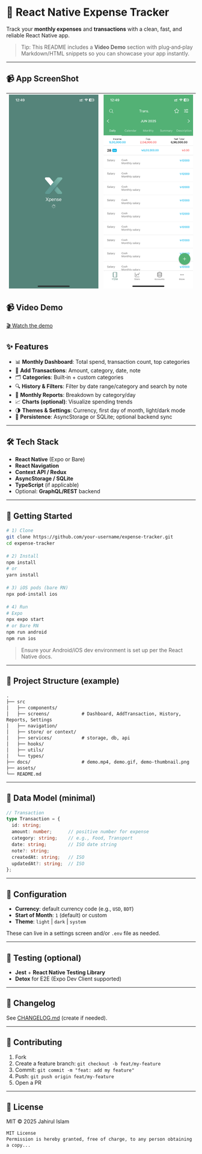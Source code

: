 # 📱 React Native Expense Tracker

Track your **monthly expenses** and **transactions** with a clean, fast, and reliable React Native app.

> Tip: This README includes a **Video Demo** section with plug‑and‑play Markdown/HTML snippets so you can showcase your app instantly.

---
## 📹 App ScreenShot

| ![App Screenshot](./demo2.png) | ![App Screenshot](./demo.png) |
|-------------------------------|-------------------------------|


## 📹 Video Demo

[🎬 Watch the demo](./demo.mp4)



## ✨ Features

- 📊 **Monthly Dashboard**: Total spend, transaction count, top categories
- 💸 **Add Transactions**: Amount, category, date, note
- 🗂 **Categories**: Built‑in + custom categories
- 🔍 **History & Filters**: Filter by date range/category and search by note
- 📅 **Monthly Reports**: Breakdown by category/day
- 📈 **Charts (optional)**: Visualize spending trends
- 🌗 **Themes & Settings**: Currency, first day of month, light/dark mode
- 💾 **Persistence**: AsyncStorage or SQLite; optional backend sync

---

## 🛠 Tech Stack

- **React Native** (Expo or Bare)
- **React Navigation**
- **Context API / Redux**
- **AsyncStorage / SQLite**
- **TypeScript** (if applicable)
- Optional: **GraphQL/REST** backend

---

## 🚀 Getting Started

```bash
# 1) Clone
git clone https://github.com/your-username/expense-tracker.git
cd expense-tracker

# 2) Install
npm install
# or
yarn install

# 3) iOS pods (bare RN)
npx pod-install ios

# 4) Run
# Expo
npx expo start
# or Bare RN
npm run android
npm run ios
```

> Ensure your Android/iOS dev environment is set up per the React Native docs.

---

## 📂 Project Structure (example)

```
.
├── src
│   ├── components/
│   ├── screens/            # Dashboard, AddTransaction, History, Reports, Settings
│   ├── navigation/
│   ├── store/ or context/
│   ├── services/           # storage, db, api
│   ├── hooks/
│   ├── utils/
│   └── types/
├── docs/                   # demo.mp4, demo.gif, demo-thumbnail.png
├── assets/
└── README.md
```

---

## 🧮 Data Model (minimal)

```ts
// Transaction
type Transaction = {
  id: string;
  amount: number;      // positive number for expense
  category: string;    // e.g., Food, Transport
  date: string;        // ISO date string
  note?: string;
  createdAt: string;   // ISO
  updatedAt?: string;  // ISO
};
```

---

## 🔧 Configuration

- **Currency**: default currency code (e.g., `USD`, `BDT`)
- **Start of Month**: `1` (default) or custom
- **Theme**: `light` | `dark` | `system`

These can live in a settings screen and/or `.env` file as needed.

---

## 🧪 Testing (optional)

- **Jest** + **React Native Testing Library**
- **Detox** for E2E (Expo Dev Client supported)

---

## 📜 Changelog

See [CHANGELOG.md](./CHANGELOG.md) (create if needed).

---

## 🤝 Contributing

1. Fork
2. Create a feature branch: `git checkout -b feat/my-feature`
3. Commit: `git commit -m "feat: add my feature"`
4. Push: `git push origin feat/my-feature`
5. Open a PR

---

## 📗 License

MIT © 2025 Jahirul Islam
```text
MIT License
Permission is hereby granted, free of charge, to any person obtaining a copy...
```

